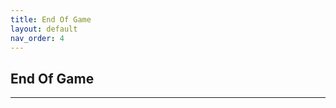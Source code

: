 ```yaml
---
title: End Of Game
layout: default
nav_order: 4
---
```


<link rel="stylesheet" href="../style.css">

## End Of Game

----
